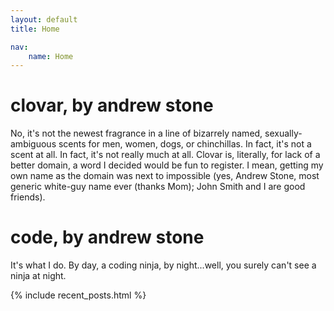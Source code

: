 ```yaml
---
layout: default
title: Home

nav:
    name: Home
---
```


# clovar, by andrew stone

No, it's not the newest fragrance in a line of bizarrely named, sexually-ambiguous scents for men,
women, dogs, or chinchillas.  In fact, it's not a scent at all.  In fact, it's not really much at all.
Clovar is, literally, for lack of a better domain, a word I decided would be fun to register.
I mean, getting my own name as the domain was next to impossible (yes, Andrew Stone, most generic
white-guy name ever (thanks Mom); John Smith and I are good friends).

# code, by andrew stone

It's what I do.  By day, a coding ninja, by night...well, you surely can't see a ninja at night.

{% include recent_posts.html %}
